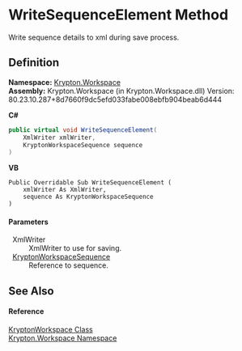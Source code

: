 # WriteSequenceElement Method


Write sequence details to xml during save process.



## Definition
**Namespace:** <a href="0dbf488f-9676-a1e5-a949-1b4bcea03d52.md">Krypton.Workspace</a>  
**Assembly:** Krypton.Workspace (in Krypton.Workspace.dll) Version: 80.23.10.287+8d7660f9dc5efd033fabe008ebfb904beab6d444

**C#**
``` C#
public virtual void WriteSequenceElement(
	XmlWriter xmlWriter,
	KryptonWorkspaceSequence sequence
)
```
**VB**
``` VB
Public Overridable Sub WriteSequenceElement ( 
	xmlWriter As XmlWriter,
	sequence As KryptonWorkspaceSequence
)
```



#### Parameters
<dl><dt>  XmlWriter</dt><dd>XmlWriter to use for saving.</dd><dt>  <a href="90e480eb-d307-0af5-d5f9-c0a4dc985388.md">KryptonWorkspaceSequence</a></dt><dd>Reference to sequence.</dd></dl>

## See Also


#### Reference
<a href="a977050a-c9d5-1360-9b5d-5a07a77ae65c.md">KryptonWorkspace Class</a>  
<a href="0dbf488f-9676-a1e5-a949-1b4bcea03d52.md">Krypton.Workspace Namespace</a>  
